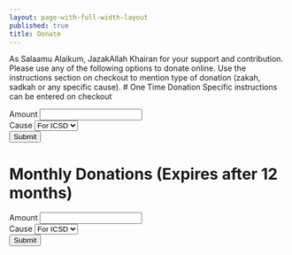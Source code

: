 ```yaml
--- 
layout: page-with-full-width-layout 
published: true 
title: Donate 
--- 
```


As Salaamu Alaikum, JazakAllah Khairan for your support and contribution. Please use any of the following options to donate online. Use the instructions section on checkout to mention
type of donation (zakah, sadkah or any specific cause). # One Time Donation Specific instructions can be entered on checkout

<form action="https://www.paypal.com/cgi-bin/webscr" method="post">
  <div class="form-row align-items-center">
    <input type="hidden" name="business" value="accountant@icsd.org">
    <input type="hidden" name="cmd" value="_donations">
    <input type="hidden" name="item_name" value="ICSD - Islamic Center of San Diego">
    <input type="hidden" name="currency_code" value="USD">
    <input type="hidden" name="on0" value="Donation type">
    <div class="col-auto">
      <label for="amount">Amount</label>
      <input type="text" name="amount" id="amount" class="form-control mb-2 mr-sm-2">
    </div>
    <div class="col-auto">
      <label for="cause">Cause</label>
      <select name="os0" id="cause" class="form-control mb-2 mr-sm-2">
        <option value="For ICSD"> For ICSD </option>
        <option value="Sadkah">Sadkah </option>
        <option value="Zakah">Zakah </option>
      </select>
    </div>
    <div class="col-auto">
      <button id="donate_one_time" type="submit" class="btn btn-primary mb-2 mt-4 ml-4">Submit</button>
    </div>
  </div>
</form>

# Monthly Donations (Expires after 12 months)
<form action="https://www.paypal.com/cgi-bin/webscr" method="post">
  <div class="form-row align-items-center">
    <input type="hidden" name="cmd" value="_xclick-subscriptions">
    <input type="hidden" name="business" value="accountant@icsd.org">
    <input type="hidden" name="lc" value="US">
    <input type="hidden" name="item_name" value="ICSD - Islamic Center of San Diego">
    <input type="hidden" name="item_number" value="1234">
    <input type="hidden" name="src" value="1">
    <input type="hidden" name="p3" value="1">
    <input type="hidden" name="t3" value="M">
    <input type="hidden" name="srt" value="12">
    <input type="hidden" name="currency_code" value="USD">
    <input type="hidden" name="on0" value="Donation type">
    <input type="hidden" name="bn" value="PP-SubscriptionsBF:btn_subscribeCC_LG.gif:NonHosted">
    <div class="col-auto">
      <label for="amount">Amount</label>
      <input type="text" name="a3" id="amount" maxlength="60" class="form-control mb-2 mr-sm-2">
    </div>
    <div class="col-auto">
      <label for="cause">Cause</label>
      <select name="os0" id="cause" class="form-control mb-2 mr-sm-2">
                <option value="For ICSD"> For ICSD </option>
                <option value="Sadkah">Sadkah </option>
                <option value="Zakah">Zakah </option>
              </select>
    </div>
    <div class="col-auto">
      <button id="donate_one_time" type="submit" class="btn btn-primary mb-2 mt-4 ml-4">Submit</button>
    </div>
  </div>
</form>